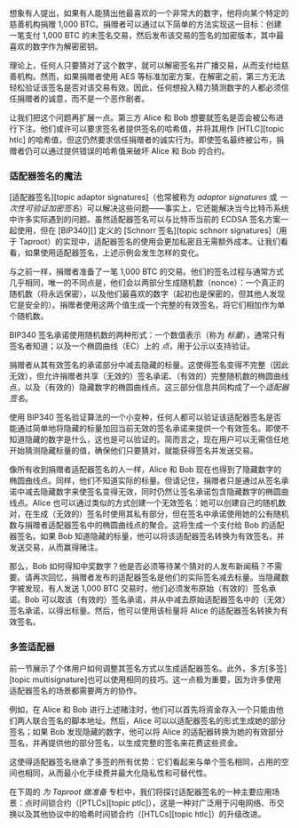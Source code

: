 想象有人提出，如果有人能猜出他最喜欢的一个非常大的数字，他将向某个特定的慈善机构捐赠 1,000 BTC。捐赠者可以通过以下简单的方法实现这一目标：创建一笔支付 1,000 BTC 的未签名交易，然后发布该交易的签名的加密版本，其中最喜欢的数字作为解密密钥。

理论上，任何人只要猜对了这个数字，就可以解密签名并广播交易，从而支付给慈善机构。然而，如果捐赠者使用 AES 等标准加密方案，在解密之前，第三方无法轻松验证该签名是否对该交易有效。因此，任何想投入精力猜测数字的人都必须信任捐赠者的诚意，而不是一个恶作剧者。

让我们把这个问题再扩展一点。第三方 Alice 和 Bob 想要就签名是否会被公布进行下注。他们或许可以要求签名者提供签名的哈希值，并将其用作 [HTLC][topic htlc] 的哈希值，但这仍然要求信任捐赠者的诚实行为。即使签名最终被公布，捐赠者仍可以通过提供错误的哈希值来破坏 Alice 和 Bob 的合约。

### 适配器签名的魔法

[适配器签名][topic adaptor signatures]（也常被称为 *adaptor signatures* 或 *一次性可验证加密签名*）可以解决这些问题——事实上，它还能解决当今比特币系统中许多实际遇到的问题。虽然适配器签名可以与比特币当前的 ECDSA 签名方案一起使用，但在 [BIP340][] 定义的 [Schnorr 签名][topic schnorr signatures]（用于 Taproot）的实现中，适配器签名的使用会更加私密且无需额外成本。让我们看看，如果使用适配器签名，上述示例会发生怎样的变化。

与之前一样，捐赠者准备了一笔 1,000 BTC 的交易。他们的签名过程与通常方式几乎相同，唯一的不同点是，他们会以两部分生成随机数（nonce）：一个真正的随机数（将永远保密），以及他们最喜欢的数字（起初也是保密的，但其他人发现它是安全的）。捐赠者使用这两个值生成一个完整的有效签名，将它们相加作为单个随机数。

BIP340 签名承诺使用随机数的两种形式：一个数值表示（称为 *标量*），通常只有签名者知道；以及一个椭圆曲线（EC）上的 *点*，用于公示以支持验证。

捐赠者从其有效签名的承诺部分中减去隐藏的标量。这使得签名变得不完整（因此无效），但允许捐赠者共享（无效的）签名承诺、（有效的）完整随机数的椭圆曲线点，以及（有效的）隐藏数字的椭圆曲线点。这三部分信息共同构成了一个*适配器签名*。

使用 BIP340 签名验证算法的一个小变种，任何人都可以验证该适配器签名是否能通过简单地将隐藏的标量加回当前无效的签名承诺来提供一个有效签名。即使不知道隐藏的数字是什么，这也是可以验证的。简而言之，现在用户可以无需信任地开始猜测隐藏标量的值，确保他们只要猜对，就能获得签名并发送交易。

像所有收到捐赠者适配器签名的人一样，Alice 和 Bob 现在也得到了隐藏数字的椭圆曲线点。同样，他们不知道实际的标量。但请记住，捐赠者只是通过从签名承诺中减去隐藏数字来使签名变得无效，同时仍然让签名承诺包含隐藏数字的椭圆曲线点。Alice 也可以通过类似的方式创建一个无效签名：她可以创建自己的随机数对，在生成（无效的）签名时使用其私有部分，但在签名中承诺使用她的公有随机数与捐赠者适配器签名中的椭圆曲线点的聚合。这将生成一个支付给 Bob 的适配器签名。如果 Bob 知道隐藏的标量，他可以将该适配器签名转换为有效签名，并发送交易，从而赢得赌注。

那么，Bob 如何得知中奖数字？他是否必须等待某个猜对的人发布新闻稿？不需要。请再次回忆，捐赠者发布的适配器签名是他们的实际签名减去标量。当隐藏数字被发现，有人发送 1,000 BTC 交易时，他们必须发布原始（有效的）签名承诺。Bob 可以取该（有效的）签名承诺，并从中减去原始适配器签名中的（无效）签名承诺，以得出标量。然后，他可以使用该标量将 Alice 的适配器签名转换为有效签名。

### 多签适配器

前一节展示了个体用户如何调整其签名方式以生成适配器签名。此外，多方[多签][topic multisignature]也可以使用相同的技巧。这一点极为重要，因为许多使用适配器签名的场景都需要两方的协作。

例如，在 Alice 和 Bob 进行上述赌注时，他们可以首先将资金存入一个只能由他们两人联合签名的脚本地址。然后，Alice 可以以适配器签名的形式生成她的部分签名；如果 Bob 发现隐藏的数字，他可以将 Alice 的适配器转换为她的有效部分签名，并再提供他的部分签名，以生成完整的签名来花费这些资金。

这使得适配器签名继承了多签的所有优势：它们看起来与单个签名相同，占用的空间也相同，从而最小化手续费并最大化隐私性和可替代性。

在下周的 *为 Taproot 做准备* 专栏中，我们将探讨适配器签名的一种主要应用场景：点时间锁合约（[PTLCs][topic ptlc]），这是一种对广泛用于闪电网络、币交换以及其他协议中的哈希时间锁合约（[HTLCs][topic htlc]）的升级改进。